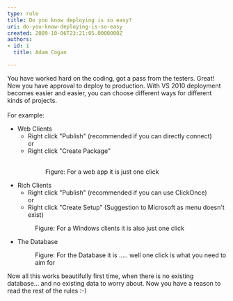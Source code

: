 ```yaml
---
type: rule
title: Do you know deploying is so easy?
uri: do-you-know-deploying-is-so-easy
created: 2009-10-06T23:21:05.0000000Z
authors:
- id: 1
  title: Adam Cogan

---
```




<span class='intro'> You have worked hard on the coding, got a pass from the testers. Great! Now you have approval to deploy to production. With VS 2010 deployment becomes easier and easier, you can choose different ways for different kinds of projects.<br>
<br>
For example&#58; 
 </span>


  <ul>
    <li>Web Clients
    <ul>
        <li>Right click &quot;Publish&quot; (recommended if you can directly connect)&#160;<br>
        or </li>
        <li>Right click &quot;Create Package&quot;<br>
        &#160;
        <dl class="image">
            <dt><img alt="" src="/Standards/SoftwareDevelopment/RulesToBetterSQLServerSchemaDeployment/PublishingImages/PublishWeb.jpg" /> </dt>
            <dd>Figure&#58; For a web app it is just one click </dd>
        </dl>
        </li>
    </ul>
    </li>
    <li>Rich Clients
    <ul>
        <li>Right click &quot;Publish&quot; (recommended if you can use ClickOnce)&#160;<br>
        or </li>
        <li>Right click &quot;Create Setup&quot; (Suggestion to Microsoft as menu doesn't exist)&#160; </li>
    </ul>
    <dl class="image">
        <dt><img alt="" src="/Standards/SoftwareDevelopment/RulesToBetterSQLServerSchemaDeployment/PublishingImages/PublishRichClient.jpg" /> </dt>
        <dd>Figure&#58; For a Windows clients it is also just one click </dd>
    </dl>
    </li>
    <li>The Database
    <dl class="image">
        <dt><img alt="" src="/Standards/SoftwareDevelopment/RulesToBetterSQLServerSchemaDeployment/PublishingImages/PublishDatabase.jpg" /> </dt>
        <dd>Figure&#58; For the&#160;Database it is ..... well one click is what you need to aim for </dd>
        <dd></dd>
    </dl>
    </li>
</ul>
Now all this works beautifully first time, when there is no existing database... and no existing data to worry about. Now you have a reason to read the rest of the rules &#58;-) 



